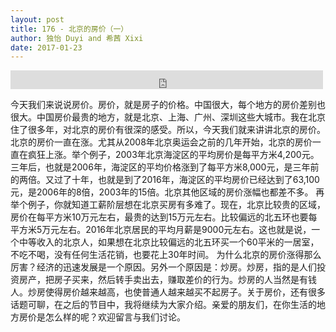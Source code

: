 ```yaml
---
layout: post
title: 176 - 北京的房价（一）
author: 独怡 Duyi and 希茜 Xixi
date: 2017-01-23
---
```


<iframe src="https://archive.org/embed/slowchinese_201909/Slow_Chinese_176.mp3" width="500" height="30" frameborder="0" webkitallowfullscreen="true" mozallowfullscreen="true" allowfullscreen></iframe>

   今天我们来说说房价。房价，就是房子的价格。中国很大，每个地方的房价差别也很大。中国房价最贵的地方，就是北京、上海、广州、深圳这些大城市。我在北京住了很多年，对北京的房价有很深的感受。所以，今天我们就来讲讲北京的房价。
   北京的房价一直在涨。尤其从2008年北京奥运会之前的几年开始，北京的房价一直在疯狂上涨。举个例子，2003年北京海淀区的平均房价是每平方米4,200元。三年后，也就是2006年，海淀区的平均价格涨到了每平方米8,000元，是三年前的两倍。又过了十年，也就是到了2016年，海淀区的平均房价已经达到了63,100元，是2006年的8倍，2003年的15倍。北京其他区域的房价涨幅也都差不多。
   再举个例子，你就知道工薪阶层想在北京买房有多难了。现在，北京比较贵的区域，房价在每平方米10万元左右，最贵的达到15万元左右。比较偏远的北五环也要每平方米5万元左右。2016年北京居民的平均月薪是9000元左右。这也就是说，一个中等收入的北京人，如果想在北京比较偏远的北五环买一个60平米的一居室，不吃不喝，没有任何生活花销，也要花上30年时间。
   为什么北京的房价涨得那么厉害？经济的迅速发展是一个原因。另外一个原因是：炒房。炒房，指的是人们投资房产，把房子买来，然后转手卖出去，赚取差价的行为。炒房的人当然是有钱人。炒房使得房价越来越高，也使普通人越来越买不起房子。关于房价，还有很多话题可聊，在之后的节目中，我将继续为大家介绍。亲爱的朋友们，在你生活的地方房价是怎么样的呢？欢迎留言与我们讨论。
